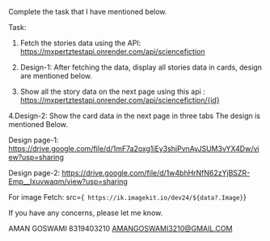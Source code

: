 Complete the task that I have mentioned below.

Task:

1. Fetch the stories data using the API:  https://mxpertztestapi.onrender.com/api/sciencefiction

2. Design-1: After fetching the data, display all stories data in cards, design are mentioned below.

3. Show all the story data on the next page using this api : https://mxpertztestapi.onrender.com/api/sciencefiction/{id}

4.Design-2: Show the card data in the next page in three tabs The design is mentioned Below.

Design page-1: https://drive.google.com/file/d/1mF7a2oxg1iEy3shjPvnAyJSUM3vYX4Dw/view?usp=sharing

Design page-2: https://drive.google.com/file/d/1w4bhHrNfN62zYjBSZR-Emp__Ixuvwaqm/view?usp=sharing

For image Fetch: src={` https://ik.imagekit.io/dev24/${data?.Image}`}

If you have any concerns, please let me know.

AMAN GOSWAMI 
8319403210
AMANGOSWAMI3210@GMAIL.COM
